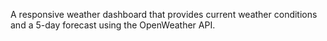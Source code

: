 A responsive weather dashboard that provides current weather conditions and a 5-day forecast using the OpenWeather API.
